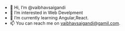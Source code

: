 - 👋 Hi, I’m @vaibhavsaigandi
- 👀 I’m interested in Web Develpment
- 🌱 I’m currently learning Angular,React.
- 📫 You can reach me on vaibhavsaigandi@gamil.com.

<!---
vaibhavsaigandi/vaibhavsaigandi is a ✨ special ✨ repository because its `README.md` (this file) appears on your GitHub profile.
You can click the Preview link to take a look at your changes.
--->
